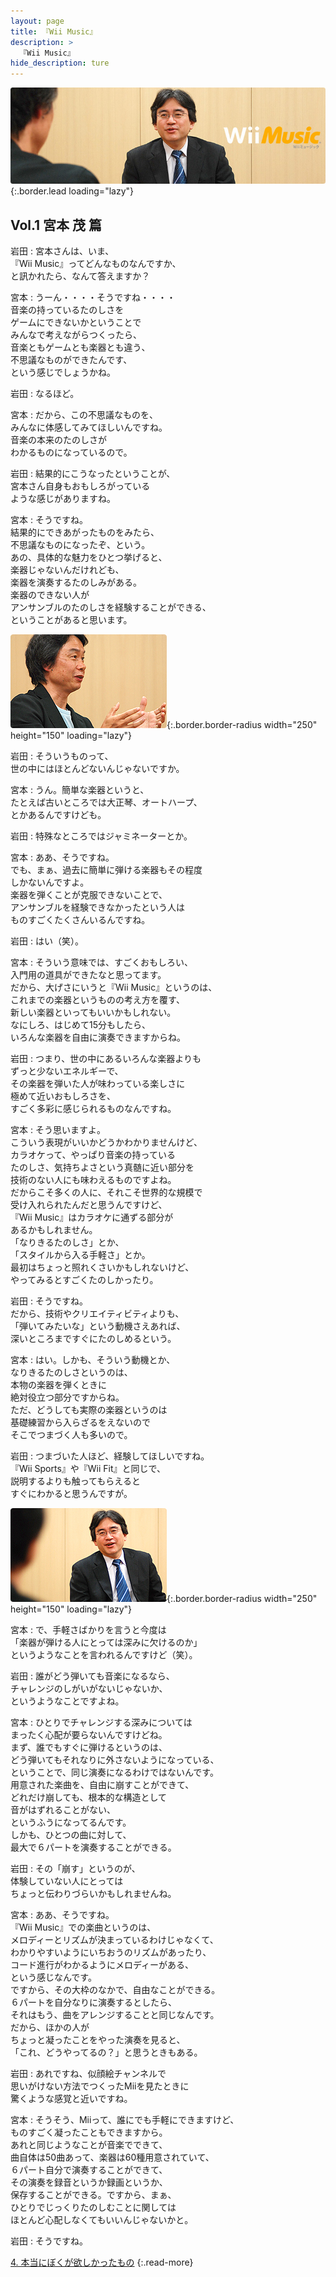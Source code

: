 ```yaml
---
layout: page
title: 『Wii Music』
description: >
  『Wii Music』
hide_description: ture
---
```


![](/interviews/jp/wii/r64j/vol1/img/mainvisual3.jpg){:.border.lead loading="lazy"}

## Vol.1 宮本 茂 篇

岩田
: 宮本さんは、いま、<br>『Wii Music』ってどんなものなんですか、<br>と訊かれたら、なんて答えますか？

宮本
: うーん・・・・そうですね・・・・<br>音楽の持っているたのしさを<br>ゲームにできないかということで<br>みんなで考えながらつくったら、<br>音楽ともゲームとも楽器とも違う、<br>不思議なものができたんです、<br>という感じでしょうかね。

岩田
: なるほど。

宮本
: だから、この不思議なものを、<br>みんなに体感してみてほしいんですね。<br>音楽の本来のたのしさが<br>わかるものになっているので。

岩田
: 結果的にこうなったということが、<br>宮本さん自身もおもしろがっている<br>ような感じがありますね。

宮本
: そうですね。<br>結果的にできあがったものをみたら、<br>不思議なものになったぞ、という。<br>あの、具体的な魅力をひとつ挙げると、<br>楽器じゃないんだけれども、<br>楽器を演奏するたのしみがある。<br>楽器のできない人が<br>アンサンブルのたのしさを経験することができる、<br>ということがあると思います。

![](/interviews/jp/wii/r64j/vol1/img/photo7.jpg){:.border.border-radius width="250" height="150" loading="lazy"}

岩田
: そういうものって、<br>世の中にはほとんどないんじゃないですか。

宮本
: うん。簡単な楽器というと、<br>たとえば古いところでは大正琴、オートハープ、<br>とかあるんですけども。

岩田
: 特殊なところではジャミネーターとか。

宮本
: ああ、そうですね。<br>でも、まぁ、過去に簡単に弾ける楽器もその程度<br>しかないんですよ。<br>楽器を弾くことが克服できないことで、<br>アンサンブルを経験できなかったという人は<br>ものすごくたくさんいるんですね。

岩田
: はい（笑）。

宮本
: そういう意味では、すごくおもしろい、<br>入門用の道具ができたなと思ってます。<br>だから、大げさにいうと『Wii Music』というのは、<br>これまでの楽器というものの考え方を覆す、<br>新しい楽器といってもいいかもしれない。<br>なにしろ、はじめて15分もしたら、<br>いろんな楽器を自由に演奏できますからね。

岩田
: つまり、世の中にあるいろんな楽器よりも<br>ずっと少ないエネルギーで、<br>その楽器を弾いた人が味わっている楽しさに<br>極めて近いおもしろさを、<br>すごく多彩に感じられるものなんですね。

宮本
: そう思いますよ。<br>こういう表現がいいかどうかわかりませんけど、<br>カラオケって、やっぱり音楽の持っている<br>たのしさ、気持ちよさという真髄に近い部分を<br>技術のない人にも味わえるものですよね。<br>だからこそ多くの人に、それこそ世界的な規模で<br>受け入れられたんだと思うんですけど、<br>『Wii Music』はカラオケに通ずる部分が<br>あるかもしれません。<br>「なりきるたのしさ」とか、<br>「スタイルから入る手軽さ」とか。<br>最初はちょっと照れくさいかもしれないけど、<br>やってみるとすごくたのしかったり。

岩田
: そうですね。<br>だから、技術やクリエイティビティよりも、<br>「弾いてみたいな」という動機さえあれば、<br>深いところまですぐにたのしめるという。

宮本
: はい。しかも、そういう動機とか、<br>なりきるたのしさというのは、<br>本物の楽器を弾くときに<br>絶対役立つ部分ですからね。<br>ただ、どうしても実際の楽器というのは<br>基礎練習から入らざるをえないので<br>そこでつまづく人も多いので。

岩田
: つまづいた人ほど、経験してほしいですね。<br>『Wii Sports』や『Wii Fit』と同じで、<br>説明するよりも触ってもらえると<br>すぐにわかると思うんですが。

![](/interviews/jp/wii/r64j/vol1/img/photo8.jpg){:.border.border-radius width="250" height="150" loading="lazy"}

宮本
: で、手軽さばかりを言うと今度は<br>「楽器が弾ける人にとっては深みに欠けるのか」<br>というようなことを言われるんですけど（笑）。

岩田
: 誰がどう弾いても音楽になるなら、<br>チャレンジのしがいがないじゃないか、<br>というようなことですよね。

宮本
: ひとりでチャレンジする深みについては<br>まったく心配が要らないんですけどね。<br>まず、誰でもすぐに弾けるというのは、<br>どう弾いてもそれなりに外さないようになっている、<br>ということで、同じ演奏になるわけではないんです。<br>用意された楽曲を、自由に崩すことができて、<br>どれだけ崩しても、根本的な構造として<br>音がはずれることがない、<br>というふうになってるんです。<br>しかも、ひとつの曲に対して、<br>最大で６パートを演奏することができる。

岩田
: その「崩す」というのが、<br>体験していない人にとっては<br>ちょっと伝わりづらいかもしれませんね。

宮本
: ああ、そうですね。<br>『Wii Music』での楽曲というのは、<br>メロディーとリズムが決まっているわけじゃなくて、<br>わかりやすいようにいちおうのリズムがあったり、<br>コード進行がわかるようにメロディーがある、<br>という感じなんです。<br>ですから、その大枠のなかで、自由なことができる。<br>６パートを自分なりに演奏するとしたら、<br>それはもう、曲をアレンジすることと同じなんです。<br>だから、ほかの人が<br>ちょっと凝ったことをやった演奏を見ると、<br>「これ、どうやってるの？」と思うときもある。

岩田
: あれですね、似顔絵チャンネルで<br>思いがけない方法でつくったMiiを見たときに<br>驚くような感覚と近いですね。

宮本
: そうそう、Miiって、誰にでも手軽にできますけど、<br>ものすごく凝ったこともできますから。<br>あれと同じようなことが音楽でできて、<br>曲自体は50曲あって、楽器は60種用意されていて、<br>６パート自分で演奏することができて、<br>その演奏を録音というか録画というか、<br>保存することができる。ですから、まぁ、<br>ひとりでじっくりたのしむことに関しては<br>ほとんど心配しなくてもいいんじゃないかと。

岩田
: そうですね。

[4. 本当にぼくが欲しかったもの](4.md)
{:.read-more}

